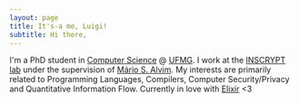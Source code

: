 ```yaml
---
layout: page
title: It's-a me, Luigi!
subtitle: Hi there,
---
```



I'm a PhD student in [Computer Science](https://ppgcc.dcc.ufmg.br) @ [UFMG](https://ufmg.br). I work at the [INSCRYPT lab](https://inscrypt.dcc.ufmg.br/) under the supervision of [Mário S. Alvim](https://homepages.dcc.ufmg.br/~msalvim/). My interests are primarily related to Programming Languages, Compilers, Computer Security/Privacy and Quantitative Information Flow. Currently in love with [Elixir](https://elixir-lang.org/) <3
